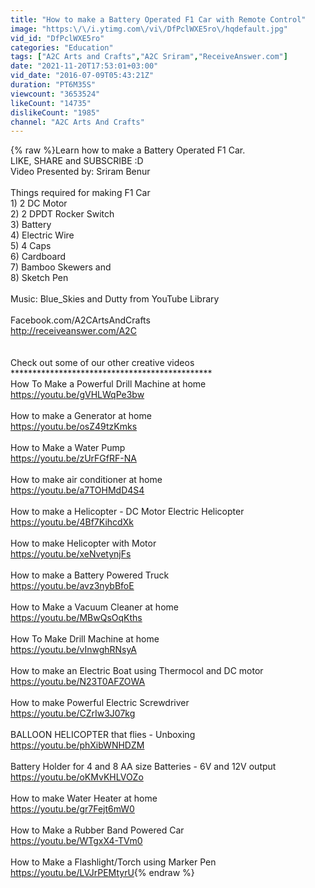 ```yaml
---
title: "How to make a Battery Operated F1 Car with Remote Control"
image: "https:\/\/i.ytimg.com\/vi\/DfPclWXE5ro\/hqdefault.jpg"
vid_id: "DfPclWXE5ro"
categories: "Education"
tags: ["A2C Arts and Crafts","A2C Sriram","ReceiveAnswer.com"]
date: "2021-11-20T17:53:01+03:00"
vid_date: "2016-07-09T05:43:21Z"
duration: "PT6M35S"
viewcount: "3653524"
likeCount: "14735"
dislikeCount: "1985"
channel: "A2C Arts And Crafts"
---
```

{% raw %}Learn how to make a Battery Operated F1 Car.<br />LIKE, SHARE and SUBSCRIBE :D<br />Video Presented by: Sriram Benur<br /><br />Things required for making F1 Car<br />1) 2 DC Motor<br />2) 2 DPDT Rocker Switch <br />3) Battery<br />4) Electric Wire<br />5) 4 Caps<br />6) Cardboard<br />7) Bamboo Skewers and<br />8) Sketch Pen<br /><br />Music: Blue_Skies and Dutty from YouTube Library  <br /><br />Facebook.com/A2CArtsAndCrafts<br /><a rel="nofollow" target="blank" href="http://receiveanswer.com/A2C">http://receiveanswer.com/A2C</a><br /><br /><br />Check out some of our other creative videos<br />**********************************************<br />How To Make a Powerful Drill Machine at home<br /><a rel="nofollow" target="blank" href="https://youtu.be/gVHLWqPe3bw">https://youtu.be/gVHLWqPe3bw</a><br /><br />How to make a Generator at home<br /><a rel="nofollow" target="blank" href="https://youtu.be/osZ49tzKmks">https://youtu.be/osZ49tzKmks</a><br /><br />How to Make a Water Pump<br /><a rel="nofollow" target="blank" href="https://youtu.be/zUrFGfRF-NA">https://youtu.be/zUrFGfRF-NA</a><br /><br />How to make air conditioner at home<br /><a rel="nofollow" target="blank" href="https://youtu.be/a7TOHMdD4S4">https://youtu.be/a7TOHMdD4S4</a><br /><br />How to make a Helicopter - DC Motor Electric Helicopter<br /><a rel="nofollow" target="blank" href="https://youtu.be/4Bf7KihcdXk">https://youtu.be/4Bf7KihcdXk</a><br /><br />How to make Helicopter with Motor<br /><a rel="nofollow" target="blank" href="https://youtu.be/xeNvetynjFs">https://youtu.be/xeNvetynjFs</a><br /><br />How to make a Battery Powered Truck<br /><a rel="nofollow" target="blank" href="https://youtu.be/avz3nybBfoE">https://youtu.be/avz3nybBfoE</a><br /><br />How to Make a Vacuum Cleaner at home<br /><a rel="nofollow" target="blank" href="https://youtu.be/MBwQsOqKths">https://youtu.be/MBwQsOqKths</a><br /><br />How To Make Drill Machine at home<br /><a rel="nofollow" target="blank" href="https://youtu.be/vInwghRNsyA">https://youtu.be/vInwghRNsyA</a><br /><br />How to make an Electric Boat using Thermocol and DC motor<br /><a rel="nofollow" target="blank" href="https://youtu.be/N23T0AFZOWA">https://youtu.be/N23T0AFZOWA</a><br /><br />How to make Powerful Electric Screwdriver<br /><a rel="nofollow" target="blank" href="https://youtu.be/CZrIw3J07kg">https://youtu.be/CZrIw3J07kg</a><br /><br />BALLOON HELICOPTER that flies - Unboxing<br /><a rel="nofollow" target="blank" href="https://youtu.be/phXibWNHDZM">https://youtu.be/phXibWNHDZM</a><br /><br />Battery Holder for 4 and 8 AA size Batteries - 6V and 12V output<br /><a rel="nofollow" target="blank" href="https://youtu.be/oKMvKHLVOZo">https://youtu.be/oKMvKHLVOZo</a><br /><br />How to make Water Heater at home<br /><a rel="nofollow" target="blank" href="https://youtu.be/gr7Fejt6mW0">https://youtu.be/gr7Fejt6mW0</a><br /><br />How to Make a Rubber Band Powered Car<br /><a rel="nofollow" target="blank" href="https://youtu.be/WTgxX4-TVm0">https://youtu.be/WTgxX4-TVm0</a><br /><br />How to Make a Flashlight/Torch using Marker Pen<br /><a rel="nofollow" target="blank" href="https://youtu.be/LVJrPEMtyrU">https://youtu.be/LVJrPEMtyrU</a>{% endraw %}
